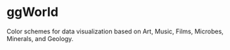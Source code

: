 # ggWorld
Color schemes for data visualization based on Art, Music, Films, Microbes, Minerals, and Geology.
